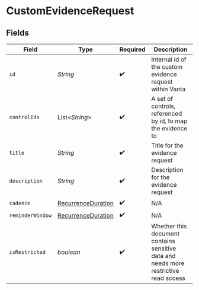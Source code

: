 # CustomEvidenceRequest


## Fields

| Field                                                                                | Type                                                                                 | Required                                                                             | Description                                                                          |
| ------------------------------------------------------------------------------------ | ------------------------------------------------------------------------------------ | ------------------------------------------------------------------------------------ | ------------------------------------------------------------------------------------ |
| `id`                                                                                 | *String*                                                                             | :heavy_check_mark:                                                                   | Internal id of the custom evidence request within Vanta                              |
| `controlIds`                                                                         | List\<*String*>                                                                      | :heavy_check_mark:                                                                   | A set of controls, referenced by id, to map the evidence to                          |
| `title`                                                                              | *String*                                                                             | :heavy_check_mark:                                                                   | Title for the evidence request                                                       |
| `description`                                                                        | *String*                                                                             | :heavy_check_mark:                                                                   | Description for the evidence request                                                 |
| `cadence`                                                                            | [RecurrenceDuration](../../models/components/RecurrenceDuration.md)                  | :heavy_check_mark:                                                                   | N/A                                                                                  |
| `reminderWindow`                                                                     | [RecurrenceDuration](../../models/components/RecurrenceDuration.md)                  | :heavy_check_mark:                                                                   | N/A                                                                                  |
| `isRestricted`                                                                       | *boolean*                                                                            | :heavy_check_mark:                                                                   | Whether this document contains sensitive data and needs more restrictive read access |